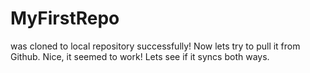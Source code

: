 # MyFirstRepo
was cloned to local repository successfully!
Now lets try to pull it from Github.
Nice, it seemed to work!
Lets see if it syncs both ways.

